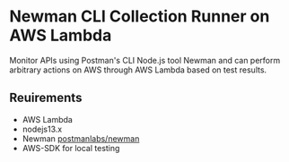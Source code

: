 # Newman CLI Collection Runner on AWS Lambda
Monitor APIs using Postman's CLI Node.js tool Newman and can perform arbitrary actions on AWS through AWS Lambda based on test results.

## Reuirements
* AWS Lambda
* nodejs13.x
* Newman [postmanlabs/newman](https://github.com/postmanlabs/newman)
* AWS-SDK for local testing